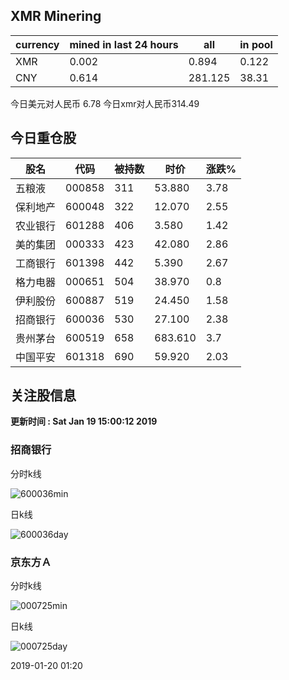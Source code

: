 ## XMR Minering

|currency|mined in last 24 hours|all|in pool|
|---|---|---|---|
|XMR|0.002|0.894|0.122|
|CNY|0.614|281.125|38.31|

今日美元对人民币 6.78	今日xmr对人民币314.49


## 今日重仓股 

|股名|代码|被持数|时价|涨跌%|
|---|---|---|---|---|
|五粮液|000858|311|53.880|3.78|
|保利地产|600048|322|12.070|2.55|
|农业银行|601288|406|3.580|1.42|
|美的集团|000333|423|42.080|2.86|
|工商银行|601398|442|5.390|2.67|
|格力电器|000651|504|38.970|0.8|
|伊利股份|600887|519|24.450|1.58|
|招商银行|600036|530|27.100|2.38|
|贵州茅台|600519|658|683.610|3.7|
|中国平安|601318|690|59.920|2.03|

## 关注股信息
**更新时间 : Sat Jan 19 15:00:12 2019**
### 招商银行 
分时k线

![600036min](http://image.sinajs.cn/newchart/min/n/sh600036.gif)

日k线

![600036day](http://image.sinajs.cn/newchart/daily/n/sh600036.gif)

### 京东方Ａ 
分时k线

![000725min](http://image.sinajs.cn/newchart/min/n/sz000725.gif)

日k线

![000725day](http://image.sinajs.cn/newchart/daily/n/sz000725.gif)

2019-01-20 01:20